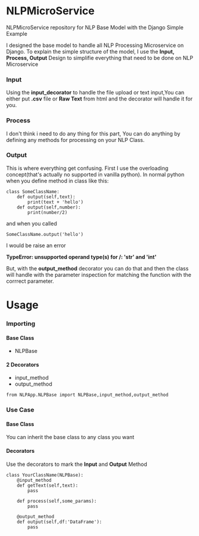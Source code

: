 # NLPMicroService
NLPMicroService repository for NLP Base Model with the Django Simple Example

I designed the base model to handle all NLP Processing Microservice on Django.
To explain the simple structure of the model, I use the **Input, Process, Output** Design to simplifie everything that need to be done on NLP Microservice

### Input
Using the **input_decorator** to handle the file upload or text input,You can either put **.csv** file or **Raw Text** from html and the decorator will handle it for you.

### Process
I don't think i need to do any thing for this part, You can do anything by defining any methods for processing on your NLP Class.

### Output
This is where everything get confusing. First I use the overloading concept(that's actually no supported in vanilla python).
In normal python when you define method in class like this:
```
class SomeClassName:
	def output(self,text):
		print(text + 'hello')
	def output(self,number):
		print(number/2)
```

and when you called
```
SomeClassName.output('hello')
```

I would be raise an error

**TypeError: unsupported operand type(s) for /: 'str' and 'int'**

But, with the **output_method** decorator you can do that and then the class will handle with the parameter inspection for matching the function with the corrrect parameter.
# Usage
### Importing
#### Base Class
- NLPBase
#### 2 Decorators
- input_method
- output_method
```
from NLPApp.NLPBase import NLPBase,input_method,output_method
```

### Use Case
#### Base Class
You can inherit the base class to any class you want
#### Decorators
Use the decorators to mark the **Input** and **Output** Method
```
class YourClassName(NLPBase):
	@input_method
	def getText(self,text):
		pass
		
	def process(self,some_params):
		pass
		
	@output_method
	def output(self,df:'DataFrame'):
		pass
```
